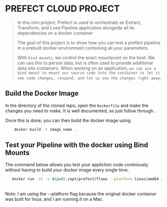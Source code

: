 # PREFECT CLOUD PROJECT
>In this mini project, Prefect is used to orchestrate an Extract, Transform, and Load Pipeline application alongside all its dependencies on a docker container
>
>The goal of this project is to show how you can test a prefect pipeline in a prebuilt docker environment containing all your parameters.
>
>With `bind mounts`, we control the exact mountpoint on the host. We can use this to persist data, but is often used to provide additional data into containers. When working on an application, `we can use a bind mount to mount our source code into the container to let it see code changes, respond, and let us see the changes right away`.


## Build the Docker Image
In the directory of the cloned repo, open the `Dockerfile` and make the changes you need to make. It is well documented, so just follow through.

Once this is done; you can then build the docker image using
```bash
    docker build -t image_name .
```

## Test your Pipeline with the docker using Bind Mounts
The command below allows you test your appliction code contniously without having to build your docker image every single time.
```bash
   docker run -it -v $(pwd):/opt/prefect/flows --platform linux/amd64 image_name bash -c "prefect cloud login -k api_key; python etl_gcs_bq.py"
```
<br>
Note: I am using the --platform flag because the original docker container was built for linux, and I am running it on a Mac.
